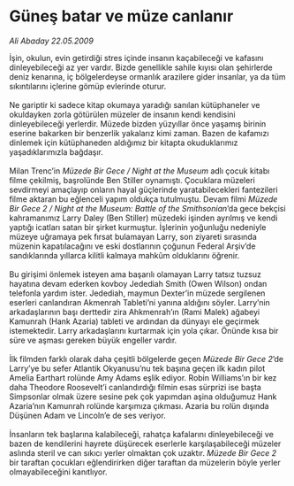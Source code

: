 # Güneş batar ve müze canlanır

*Ali Abaday 22.05.2009*

<div class="taraf_structure_2col_1zq">
<div class="margen_n">



 <p>İşin, okulun, evin getirdiği stres içinde insanın kaçabileceği ve kafasını dinleyebileceği az yer vardır. Bizde genellikle sahile kıyısı olan şehirlerde deniz kenarına, iç bölgelerdeyse ormanlık arazilere gider insanlar, ya da tüm sıkıntılarını içlerine gömüp evlerinde oturur. <br/><br/>Ne gariptir ki sadece kitap okumaya yaradığı sanılan kütüphaneler ve okuldayken zorla götürülen müzeler de insanın kendi kendisini dinleyebileceği yerlerdir. Müzede bizden yüzyıllar önce yaşamış birinin eserine bakarken bir benzerlik yakalarız kimi zaman. Bazen de kafamızı dinlemek için kütüphaneden aldığımız bir kitapta okuduklarımız yaşadıklarımızla bağdaşır. <br/><br/>Milan Trenc’in <i>Müzede Bir Gece / Night at the Museum</i> adlı çocuk kitabı filme çekilmiş, başrolünde Ben Stiller oynamıştı. Çocuklara müzeleri sevdirmeyi amaçlayıp onların hayal güçlerinde yaratabilecekleri fantezileri filme aktaran bu eğlenceli yapım oldukça tutulmuştu. Devam filmi <i>Müzede Bir Gece 2 / Night at the Museum: Battle of the Smithsonian</i>’da gece bekçisi kahramanımız Larry Daley (Ben Stiller) müzedeki işinden ayrılmış ve kendi yaptığı icatları satan bir şirket kurmuştur. İşlerinin yoğunluğu nedeniyle müzeye uğramaya pek fırsat bulamayan Larry, son ziyareti sırasında müzenin kapatılacağını ve eski dostlarının çoğunun Federal Arşiv’de sandıklarında yıllarca kilitli kalmaya mahkûm olduklarını öğrenir. <br/><br/>Bu girişimi önlemek isteyen ama başarılı olamayan Larry tatsız tuzsuz hayatına devam ederken kovboy Jedediah Smith (Owen Wilson) ondan telefonla yardım ister. Jedediah, maymun Dexter’in müzede sergilenen eserleri canlandıran Akmenrah Tableti’ni yanına aldığını söyler. Larry’nin arkadaşlarının başı derttedir zira Ahkmenrah’ın (Rami Malek) ağabeyi Kamunrah (Hank Azaria) tableti ve ardından da dünyayı ele geçirmek istemektedir. Larry arkadaşlarını kurtarmak için yola çıkar. Önünde kısa bir süre ve aşması gereken büyük engeller vardır. <br/><br/>İlk filmden farklı olarak daha çeşitli bölgelerde geçen <i>Müzede Bir Gece 2</i>’de Larry’ye bu sefer Atlantik Okyanusu’nu tek başına geçen ilk kadın pilot Amelia Earthart rolünde Amy Adams eşlik ediyor. Robin Williams’ın bir kez daha Theodore Roosevelt’i canlandırdığı filmin esas sürprizi ise başta Simpsonlar olmak üzere sesine pek çok yapımdan aşina olduğumuz Hank Azaria’nın Kamunrah rolünde karşımıza çıkması. Azaria bu rolün dışında Düşünen Adam ve Lincoln’e de ses veriyor. <br/><br/>İnsanların tek başlarına kalabileceği, rahatça kafalarını dinleyebileceği ve bazen de kendilerini hayrete düşürecek eserlerle karşılaşabileceği müzeler aslında steril ve can sıkıcı yerler olmaktan çok uzaktır. <i>Müzede Bir Gece 2</i> bir taraftan çocukları eğlendirirken diğer taraftan da müzelerin böyle yerler olmayabileceğini kanıtlıyor.</p>
<br/>
<br/>
<br/>



<br/>


<div id="taraf_not">
</div>

</div>


</div>
